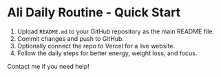 # Ali Daily Routine - Quick Start

1. Upload `README.md` to your GitHub repository as the main README file.
2. Commit changes and push to GitHub.
3. Optionally connect the repo to Vercel for a live website.
4. Follow the daily steps for better energy, weight loss, and focus.

Contact me if you need help!
